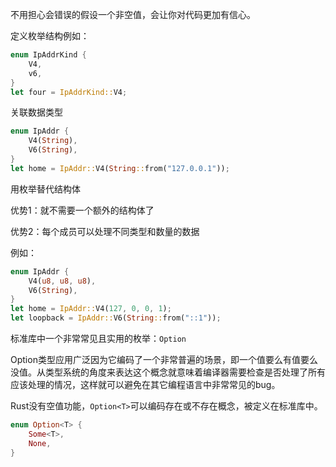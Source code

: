 不用担心会错误的假设一个非空值，会让你对代码更加有信心。

定义枚举结构例如：
```rust
enum IpAddrKind {
    V4,
    v6,
}
let four = IpAddrKind::V4;
```
关联数据类型
```rust
enum IpAddr {
    V4(String),
    V6(String),
}
let home = IpAddr::V4(String::from("127.0.0.1"));
```
用枚举替代结构体

优势1：就不需要一个额外的结构体了

优势2：每个成员可以处理不同类型和数量的数据

例如：
```rust
enum IpAddr {
    V4(u8, u8, u8),
    V6(String),
}
let home = IpAddr::V4(127, 0, 0, 1);
let loopback = IpAddr::V6(String::from("::1"));
```
标准库中一个非常常见且实用的枚举：`Option`

Option类型应用广泛因为它编码了一个非常普遍的场景，即一个值要么有值要么没值。从类型系统的角度来表达这个概念就意味着编译器需要检查是否处理了所有应该处理的情况，这样就可以避免在其它编程语言中非常常见的bug。

Rust没有空值功能，`Option<T>`可以编码存在或不存在概念，被定义在标准库中。
```rust
enum Option<T> {
    Some<T>,
    None,
}
```